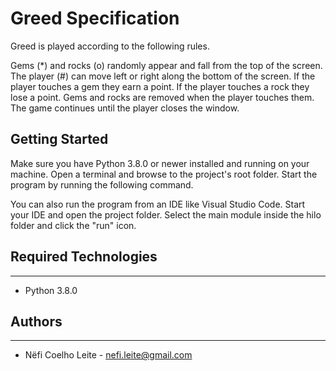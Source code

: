# Greed Specification
Greed is played according to the following rules.

Gems (*) and rocks (o) randomly appear and fall from the top of the screen.
The player (#) can move left or right along the bottom of the screen.
If the player touches a gem they earn a point.
If the player touches a rock they lose a point.
Gems and rocks are removed when the player touches them.
The game continues until the player closes the window.
## Getting Started

Make sure you have Python 3.8.0 or newer installed and running on your machine. 
Open a terminal and browse to the project's root folder. Start the program by 
running the following command.

You can also run the program from an IDE like Visual Studio Code. Start your IDE 
and open the project folder. Select the main module inside the hilo folder and 
click the "run" icon.

## Required Technologies
---
* Python 3.8.0

## Authors
---
* Nëfi Coelho Leite - nefi.leite@gmail.com


